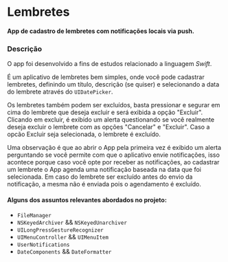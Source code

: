 # Lembretes

**App de cadastro de lembretes com notificações locais via push.**

### Descrição

O app foi desenvolvido a fins de estudos relacionado a linguagem _Swift_.

É um aplicativo de lembretes bem simples, onde você pode cadastrar lembretes, definindo um título, descrição (se quiser) e selecionando a data do lembrete através do `UIDatePicker`.

Os lembretes também podem ser excluídos, basta pressionar e segurar em cima do lembrete que deseja excluir e será exibida a opção "Excluir". Clicando em excluir, é exibido um alerta questionando se você realmente deseja excluir o lembrete com as opções "Cancelar" e "Excluir". Caso a opcão Excluir seja selecionada, o lembrete é excluído.

Uma observação é que ao abrir o App pela primeira vez é exibido um alerta perguntando se você permite com que o aplicativo envie notificações, isso acontece porque caso você opte por receber as notificações, ao cadastrar um lembrete o App agenda uma notificação baseada na data que foi selecionada. Em caso do lembrete ser excluído antes do envio da notificação, a mesma não é enviada pois o agendamento é excluído.

#### Alguns dos assuntos relevantes abordados no projeto:

- `FileManager`
- `NSKeyedArchiver` && `NSKeyedUnarchiver`
- `UILongPressGestureRecognizer`
- `UIMenuController` && `UIMenuItem`
- `UserNotifications`
- `DateComponents` && `DateFormatter`
